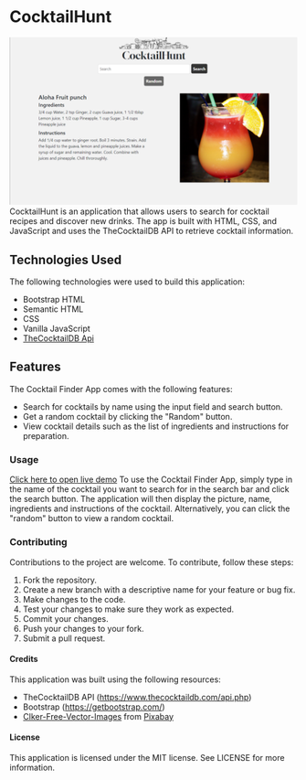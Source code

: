 # CocktailHunt
![](readme-img/cocktail-Demo-Pic.png)
CocktailHunt is an application that allows users to search for cocktail recipes and discover new drinks. The app is built with HTML, CSS, and JavaScript and uses the TheCocktailDB API to retrieve cocktail information.

## Technologies Used
The following technologies were used to build this application:
- Bootstrap HTML
- Semantic HTML
- CSS
- Vanilla JavaScript
- [TheCocktailDB Api](https://www.thecocktaildb.com/api.php)
## Features
The Cocktail Finder App comes with the following features:
- Search for cocktails by name using the input field and search button.
- Get a random cocktail by clicking the "Random" button.
- View cocktail details such as the list of ingredients and instructions for preparation.

### Usage
[Click here to open live demo](https://github.com/Wraytheon/cocktail-API)
To use the Cocktail Finder App, simply type in the name of the cocktail you want to search for in the search bar and click the search button. The application will then display the picture, name, ingredients and instructions of the cocktail. Alternatively, you can click the "random" button to view a random cocktail.

### Contributing
Contributions to the project are welcome. To contribute, follow these steps:

1. Fork the repository.
2. Create a new branch with a descriptive name for your feature or bug fix.
3. Make changes to the code.
4. Test your changes to make sure they work as expected.
5. Commit your changes.
6. Push your changes to your fork.
7. Submit a pull request.

#### Credits
This application was built using the following resources:
- TheCocktailDB API (https://www.thecocktaildb.com/api.php)
- Bootstrap (https://getbootstrap.com/)
- [Clker-Free-Vector-Images](https://pixabay.com/users/clker-free-vector-images-3736/?utm_source=link-attribution&amp;utm_medium=referral&amp;utm_campaign=image&amp;utm_content=32000) from [Pixabay](https://pixabay.com//?utm_source=link-attribution&amp;utm_medium=referral&amp;utm_campaign=image&amp;utm_content=32000)

#### License
This application is licensed under the MIT license. See LICENSE for more information.